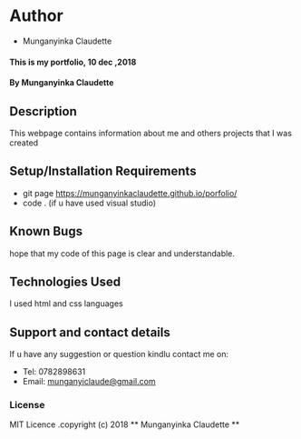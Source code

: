 # Author
* Munganyinka Claudette
#### This is my portfolio, 10 dec ,2018
#### By **Munganyinka Claudette**
## Description
This webpage contains information about me and others projects that I was created
## Setup/Installation Requirements
* git page https://munganyinkaclaudette.github.io/porfolio/
* code . (if u have used visual studio)
## Known Bugs
hope that my code of this page is clear and understandable.
## Technologies Used
I used html and css languages
## Support and contact details
If u have any suggestion or question kindlu contact me on:
* Tel: 0782898631
* Email: munganyiclaude@gmail.com
### License
MIT Licence .copyright (c) 2018 ** Munganyinka Claudette **
  